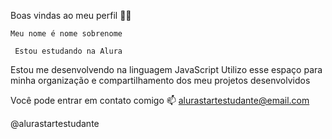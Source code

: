   Boas vindas ao meu perfil 💙💙

    Meu nome é nome sobrenome

     Estou estudando na Alura
Estou me desenvolvendo na linguagem JavaScript
Utilizo esse espaço para minha organização e compartilhamento dos meu projetos desenvolvidos

  Você pode entrar em contato comigo 📫
alurastartestudante@email.com

@alurastartestudante
